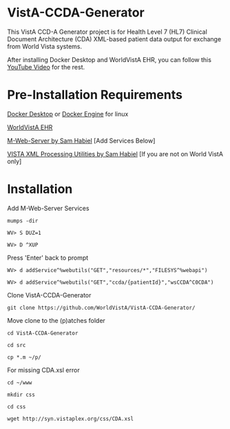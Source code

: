 # VistA-CCDA-Generator

This VistA CCD-A Generator project is for Health Level 7 (HL7) Clinical Document Architecture (CDA) XML-based patient data output for exchange from World Vista systems.

After installing Docker Desktop and WorldVistA EHR, you can follow this [YouTube Video](https://studio.youtube.com/video/nK2yi22AyC8/) for the rest.

# Pre-Installation Requirements

[Docker Desktop](https://hub.docker.com/editions/community/docker-ce-desktop-windows/) or [Docker Engine](https://docs.docker.com/engine/install/ubuntu/) for linux

[WorldVistA EHR](https://hub.docker.com/r/worldvista/worldvista-ehr)

[M-Web-Server by Sam Habiel](https://github.com/shabiel/M-Web-Server/) [Add Services Below]

[VISTA XML Processing Utilities by Sam Habiel](https://github.com/shabiel/VISTA-xml-processing-utilities) [If you are not on World VistA only]

# Installation

Add M-Web-Server Services 

`mumps -dir`

`WV> S DUZ=1`

`WV> D ^XUP`

 Press 'Enter' back to prompt

`WV> d addService^%webutils("GET","resources/*","FILESYS^%webapi")`

`WV> d addService^%webutils("GET","ccda/{patientId}","wsCCDA^C0CDA")`

Clone VistA-CCDA-Generator

`git clone https://github.com/WorldVistA/VistA-CCDA-Generator/`

Move clone to the (p)atches folder

`cd VistA-CCDA-Generator`

`cd src`

`cp *.m ~/p/`

For missing CDA.xsl error

`cd ~/www`

`mkdir css`

`cd css`

`wget http://syn.vistaplex.org/css/CDA.xsl`
